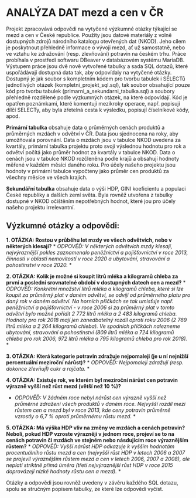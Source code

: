 # ANALÝZA DAT mezd a cen v ČR

Projekt zpracovává odpovědi na vytyčené výzkumné otázky týkající se mezd a cen v České republice. Použity jsou datové materiály z volně dostupných zdrojů národního katalogu otevřených dat (NKOD). Jeho cílem je poskytnout přehledně informace o vývoji mezd, ať už samostatně, nebo ve vztahu ke zdražování (resp. zlevňování) potravin na českém trhu. Práce probíhala v prostředí softwaru DBeaver v databázovém systému MariaDB. Výstupem práce jsou dvě nově vytvořené tabulky a sada SQL dotazů, které uspořádávají dostupná data tak, aby odpovídaly na vytyčené otázky. Dostupný je jak soubor s kompletním kódem pro tvorbu tabulek i SELECTů jednotlivých otázek (kompletni_projekt_sql.sql), tak soubor obsahující pouze kód pro tvorbu tabulek (primarni_a_sekundarni_tabulka.sql) a soubory přehledně rozdělené podle výzkumných otázek, na které odpovídají. Kód je opatřen poznámkami, které komentují mezikroky operace, např. popisují dílčí SELECTy, aby byla zřetelná cesta k výsledku, popisují číselníkové kódy, apod. 

**Primární tabulka** obsahuje data o průměrných cenách produktů a průměrných mzdách v odvětví v ČR. Data jsou sjednocena na roky, aby umožňovala porovnání. Data o mzdách jsou v tabulce NKOD uvedena za kvartály, primární tabulka projektu proto svoji výslednou hodnotu pro rok a odvětví počítá jako průměr hodnot za kvartály v tabulce NKOD. Data o cenách jsou v tabulce NKOD rozčleněna podle krajů a obsahují hodnoty měřené v každém měsíci daného roku. Pro účely našeho projektu jsou hodnoty v primární tabulce vypočteny jako průměr cen produktů za všechny měsíce ve všech krajích.

**Sekundářní tabulka** obsahuje data o výši HDP, GINI koeficientu a populaci České republiky a dalších zemí světa. Byla rovněž utvořena z tabulky dostupné v NKOD očištěním nepotřebných hodnot, které jou pro účely našeho projektu irrelevantní. 

## Výzkumné otázky a odpovědi:
 
 **1. OTÁZKA: Rostou v průběhu let mzdy ve všech odvětvích, nebo v některých klesají?**
    * *ODPOVĚĎ: V některých odvětvích mzdy klesají, nejvýraznější pokles zaznamenalo peněžnictví a pojišťovnictví v roce 2013, činnosti v oblasti nemovitostí v roce 2020 a ubytování, stravování a pohostinství v roce 2020.* *
   

 **2. OTÁZKA: Kolik je možné si koupit litrů mléka a kilogramů chleba za první a poslední srovnatelné období v dostupných datech cen a mezd?**
    * *ODPOVĚĎ: Konkrétní množství litrů mléka a kilogramů chleba, které si lze koupit za průměrný plat v daném odvětví, se odvíjí od průměrného platu pro daný rok v daném odvětví. Na horních příčkách se tak umisťuje např. peněžnictví a pojišťovnictví - v roce 2006 si za průměrný plat v tomto odvětví bylo možné pořídit 2 772 litrů mléka a 2 483 kilogramů chleba. Hodnoty pro rok 2018 mají jen zanedbatelný rozdíl oproti roku 2006 (2 769 litrů mléka a 2 264 kilogramů chleba). Ve spodních příčkách nalezneme ubytování, stravování a pohostinství (809 litrů mléka a 724 kilogramů chleba pro rok 2006, 972 litrů mléka a 795 kilogramů chleba pro rok 2018).* *
    
 **3. OTÁZKA: Která kategorie potravin zdražuje nejpomaleji (je u ní nejnižší percentuální meziroční nárůst)?**
    * *ODPOVĚĎ: Nejpomaleji zdražují (resp. dokonce zlevňujÍ) cukr a rajčata.* *
    
 **4. OTÁZKA: Existuje rok, ve kterém byl meziroční nárůst cen potravin výrazně vyšší než růst mezd (větší než 10 %)?**
   * *ODPOVĚĎ: V žádném roce nebyl nárůst cen výrazně vyšší než průměrné zdražení všech produktů v daném roce. Nejvyšší rozdíl mezi růstem cen a mezd byl v roce 2013, kde ceny potravin průměrně vzrostly o 6,7 % oproti průměrnému růstu mezd.* *
    
 **5. OTÁZKA: Má výška HDP vliv na změny ve mzdách a cenách potravin? Neboli, pokud HDP vzroste výrazněji v jednom roce, projeví se to na cenách potravin či mzdách ve stejném nebo násdujícím roce výraznějším růstem?**
    * *ODPOVĚĎ: Vyšší nárůst HDP odkazuje k vyšším hodnotám procentuálního růstu mezd a cen (nejvyšší růst HDP v letech 2006 a 2007 se projevil výraznějším růstem mezd a cen v letech 2006, 2007 a 2008), ale neplatí striktně přímá úměra (třetí nejvýraznější růst HDP v roce 2015 doprovázejí nízké hodnoty růstu cen a mezd).* *

Otázky a odpovědi jsou rovněž uvedeny v závěru každého SQL dotazu, spolu se stručným popisem tabulky, ze které lze odpovědi vyčíst.
